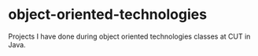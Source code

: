 # object-oriented-technologies

Projects I have done during object oriented technologies classes at CUT in Java.
